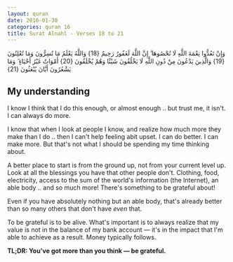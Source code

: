```yaml
---
layout: quran
date: 2016-01-30
categories: quran 16
title: Surat Alnahl - Verses 18 to 21
---
```


<div class="quran-verse">وَإِنْ تَعُدُّوا نِعْمَةَ اللَّهِ لَا تُحْصُوهَا ۗ إِنَّ اللَّهَ لَغَفُورٌ رَحِيمٌ {18}
وَاللَّهُ يَعْلَمُ مَا تُسِرُّونَ وَمَا تُعْلِنُونَ {19}
وَالَّذِينَ يَدْعُونَ مِنْ دُونِ اللَّهِ لَا يَخْلُقُونَ شَيْئًا وَهُمْ يُخْلَقُونَ {20}
أَمْوَاتٌ غَيْرُ أَحْيَاءٍ ۖ وَمَا يَشْعُرُونَ أَيَّانَ يُبْعَثُونَ {21}</div>

## My understanding

I know I think that I do this enough, or almost enough .. but trust me, it isn't. I can always do more.

I know that when I look at people I know, and realize how much more they make than I do .. then I can't help feeling abit upset. I can do better. I can make more. But that's not what I should be spending my time thinking about.

A better place to start is from the ground up, not from your current level up. Look at all the blessings you have that other people don't. Clothing, food, electricity, access to the sum of the world's information (the Internet), an able body .. and so much more! There's something to be grateful about!

Even if you have absolutely nothing but an able body, that's already better than so many others that don't have *even* that.

To be grateful is to be alive. What's important is to always realize that my value is not in the balance of my bank account &mdash; it's in the impact that I'm able to achieve as a result. Money typically follows.

<!-- I remember watching a video talk about the difference between living and surviving. Surviving is basically keeping a heartbeat &mdash; but not much more. It's monotonous, uneventful and overwhelmingly cliche. Living, is different. When you live, you take chances &mdash; somedays you're up, and others you're down. That fluctuation can often induce a sense of gratitude .. allowing you to reassess your position. Whereas mere months ago, you couldn't do \\(X\\) .. but now you can. That's an opportunity to reflect on your blessings .. and it just tends -->

**TL;DR: You've got more than you think &mdash; be grateful.**
